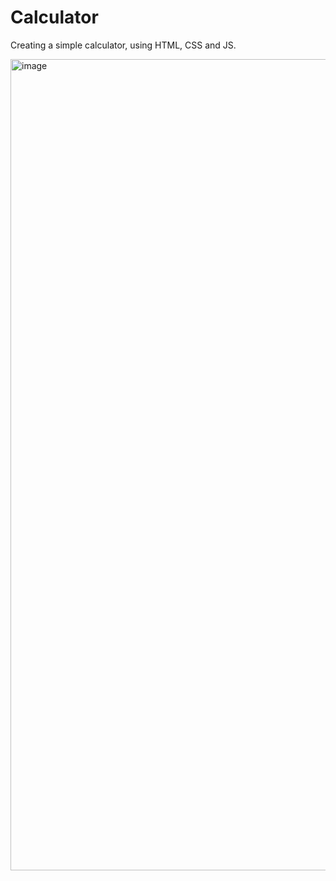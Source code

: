# Calculator
Creating a simple calculator, using HTML, CSS and JS.

<img width="1298" alt="image" src="https://user-images.githubusercontent.com/67839718/160808679-11719062-7de9-4ba2-a292-2600fe102995.png">
